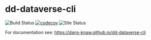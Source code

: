dd-dataverse-cli
===========
![Build Status](https://github.com/DANS-KNAW/dd-dataverse-cli/actions/workflows/build.yml/badge.svg)
[![codecov](https://codecov.io/gh/DANS-KNAW/dd-dataverse-cli/branch/master/graph/badge.svg)](https://codecov.io/gh/DANS-KNAW/dd-dataverse-cli)
![Site Status](https://github.com/DANS-KNAW/dd-dataverse-cli/actions/workflows/docs.yml/badge.svg)

For documentation see: https://dans-knaw.github.io/dd-dataverse-cli
